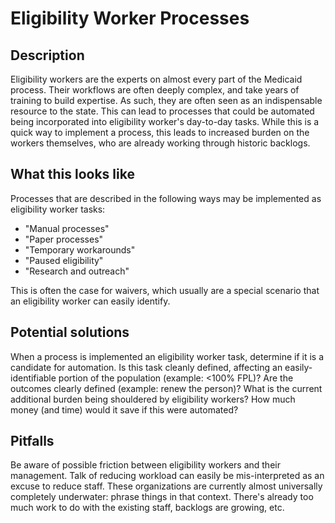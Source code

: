 # Eligibility Worker Processes

## Description

Eligibility workers are the experts on almost every part of the Medicaid process. Their workflows are often deeply complex, and take years of training to build expertise. As such, they are often seen as an indispensable resource to the state. This can lead to processes that could be automated being incorporated into eligibility worker's day-to-day tasks. While this is a quick way to implement a process, this leads to increased burden on the workers themselves, who are already working through historic backlogs.

## What this looks like

Processes that are described in the following ways may be implemented as eligibility worker tasks:
  - "Manual processes"
  - "Paper processes"
  - "Temporary workarounds"
  - "Paused eligibility"
  - "Research and outreach"

This is often the case for waivers, which usually are a special scenario that an eligibility worker can easily identify.

## Potential solutions

When a process is implemented an eligibility worker task, determine if it is a candidate for automation. Is this task cleanly defined, affecting an easily-identifiable portion of the population (example: <100% FPL)? Are the outcomes clearly defined (example: renew the person)? What is the current additional burden being shouldered by eligibility workers? How much money (and time) would it save if this were automated?

## Pitfalls

Be aware of possible friction between eligibility workers and their management. Talk of reducing workload can easily be mis-interpreted as an excuse to reduce staff. These organizations are currently almost universally completely underwater: phrase things in that context. There's already too much work to do with the existing staff, backlogs are growing, etc.
